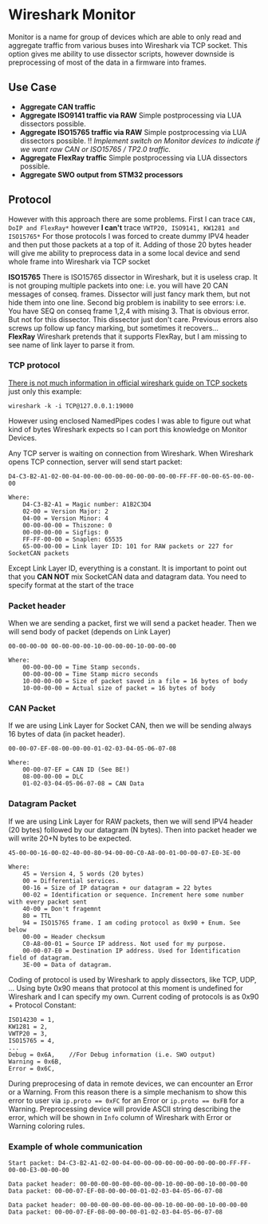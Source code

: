 # Wireshark Monitor
Monitor is a name for group of devices which are able to only read and aggregate traffic from various buses into Wireshark via TCP socket. This option gives me ability to use dissector scripts, however downside is preprocessing of most of the data in a firmware into frames.

## Use Case
 * **Aggregate CAN traffic** 
 * **Aggregate ISO9141 traffic via RAW** Simple postprocessing via LUA dissectors possible.
 * **Aggregate ISO15765 traffic via RAW** Simple postprocessing via LUA dissectors possible. !! *Implement switch on Monitor devices to indicate if we want raw CAN or ISO15765 / TP2.0 traffic.*
 * **Aggregate FlexRay traffic** Simple postprocessing via LUA dissectors possible.
 * **Aggregate SWO output from STM32 processors**

## Protocol
However with this approach there are some problems. First I can trace `CAN, DoIP and FlexRay*` however **I can't** trace `VWTP20, ISO9141, KW1281 and ISO15765*` For those protocols I was forced to create dummy IPV4 header and then put those packets at a top of it. Adding of those 20 bytes header will give me ability to preprocess data in a some local device and send whole frame into Wireshark via TCP socket

**ISO15765** There is ISO15765 dissector in Wireshark, but it is useless crap. It is not grouping multiple packets into one: i.e. you will have 20 CAN messages of conseq. frames. Dissector will just fancy mark them, but not hide them into one line. Second big problem is inability to see errors: i.e. You have SEQ on conseq frame 1,2,4 with mising 3. That is obvious error. But not for this dissector. This dissector just don't care. Previous errors also screws up follow up fancy marking, but sometimes it recovers...  
**FlexRay** Wireshark pretends that it supports FlexRay, but I am missing to see name of link layer to parse it from.  

### TCP protocol
[There is not much information in official wireshark guide on TCP sockets](https://wiki.wireshark.org/CaptureSetup/Pipes) just only this example:  
```
wireshark -k -i TCP@127.0.0.1:19000
```
However using enclosed NamedPipes codes I was able to figure out what kind of bytes Wireshark expects so I can port this knowledge on Monitor Devices.

Any TCP server is waiting on connection from Wireshark. When Wireshark opens TCP connection, server will send start packet:
```
D4-C3-B2-A1-02-00-04-00-00-00-00-00-00-00-00-00-FF-FF-00-00-65-00-00-00

Where:
    D4-C3-B2-A1 = Magic number: A1B2C3D4
    02-00 = Version Major: 2
    04-00 = Version Minor: 4
    00-00-00-00 = Thiszone: 0
    00-00-00-00 = Sigfigs: 0
    FF-FF-00-00 = Snaplen: 65535
    65-00-00-00 = Link layer ID: 101 for RAW packets or 227 for SocketCAN packets
```
Except Link Layer ID, everything is a constant. It is important to point out that you **CAN NOT** mix SocketCAN data and datagram data. You need to specify format at the start of the trace

### Packet header
When we are sending a packet, first we will send a packet header. Then we will send body of packet (depends on Link Layer)
```
00-00-00-00 00-00-00-00-10-00-00-00-10-00-00-00

Where:
    00-00-00-00 = Time Stamp seconds.
    00-00-00-00 = Time Stamp micro seconds
    10-00-00-00 = Size of packet saved in a file = 16 bytes of body
    10-00-00-00 = Actual size of packet = 16 bytes of body
```

### CAN Packet
If we are using Link Layer for Socket CAN, then we will be sending always 16 bytes of data (in packet header).
```
00-00-07-EF-08-00-00-00-01-02-03-04-05-06-07-08

Where:
    00-00-07-EF = CAN ID (See BE!)
    08-00-00-00 = DLC
    01-02-03-04-05-06-07-08 = CAN Data
```
### Datagram Packet
If we are using Link Layer for RAW packets, then we will send IPV4 header (20 bytes) followed by our datagram (N bytes). Then into packet header we will write 20+N bytes to be expected.
```
45-00-00-16-00-02-40-00-80-94-00-00-C0-A8-00-01-00-00-07-E0-3E-00

Where:
    45 = Version 4, 5 words (20 bytes)
    00 = Differential services.
    00-16 = Size of IP datagram + our datagram = 22 bytes
    00-02 = Identification or sequence. Increment here some number with every packet sent
    40-00 = Don't fragemnt
    80 = TTL
    94 = ISO15765 frame. I am coding protocol as 0x90 + Enum. See below
    00-00 = Header checksum
    C0-A8-00-01 = Source IP address. Not used for my purpose.
    00-00-07-E0 = Destination IP address. Used for Identification field of datagram.
    3E-00 = Data of datagram.
```
Coding of protocol is used by Wireshark to apply dissectors, like TCP, UDP, ... Using byte 0x90 means that protocol at this moment is undefined for Wireshark and I can specify my own. Current coding of protocols is as 0x90 + Protocol Constant:
```
ISO14230 = 1,
KW1281 = 2,
VWTP20 = 3,
ISO15765 = 4,
...
Debug = 0x6A,    //For Debug information (i.e. SWO output)
Warning = 0x6B,
Error = 0x6C,
```
During preprocesing of data in remote devices, we can encounter an Error or a Warning. From this reason there is a simple mechanism to show this error to user via `ip.proto == 0xFC` for an Error or `ip.proto == 0xFB` for a Warning. Preprocessing device will provide ASCII string describing the error, which will be shown in `Info` column of Wireshark with Error or Warning coloring rules.

### Example of whole communication
```
Start packet: D4-C3-B2-A1-02-00-04-00-00-00-00-00-00-00-00-00-FF-FF-00-00-E3-00-00-00

Data packet header: 00-00-00-00-00-00-00-00-10-00-00-00-10-00-00-00
Data packet: 00-00-07-EF-08-00-00-00-01-02-03-04-05-06-07-08

Data packet header: 00-00-00-00-00-00-00-00-10-00-00-00-10-00-00-00
Data packet: 00-00-07-EF-08-00-00-00-01-02-03-04-05-06-07-08
```